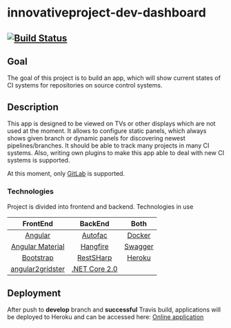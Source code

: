 # innovativeproject-dev-dashboard    
[![Build Status](https://travis-ci.org/nokia-wroclaw/innovativeproject-dev-dashboard.svg?branch=develop)](https://travis-ci.org/nokia-wroclaw/innovativeproject-dev-dashboard)
---------

## Goal
The goal of this project is to build an app, which will show current states of CI systems for repositories on source control systems.


## Description
This app is designed to be viewed on TVs or other displays which are not used at the moment. It allows to configure static panels, which always shows given branch or dynamic panels for discovering newest pipelines/branches. It should be able to track many projects in many CI systems. Also, writing own plugins to make this app able to deal with new CI systems is supported. 

At this moment, only [GitLab](https://gitlab.com) is supported.

### Technologies
Project is divided into frontend and backend. Technologies in use

| FrontEnd              | BackEnd            | Both              |
| :--------------------:|:------------------:|:-----------------:|
| [Angular](https://angular.io/)| [Autofac](https://autofac.org/)| [Docker](https://www.docker.com/)|
| [Angular Material](https://material.angular.io/)| [Hangfire](https://www.hangfire.io/)| [Swagger](https://swagger.io/)|
| [Bootstrap](https://getbootstrap.com/)| [RestSHarp](http://restsharp.org/)| [Heroku](https://www.heroku.com/)|
| [angular2gridster](https://github.com/swiety85/angular2gridster)| [.NET Core 2.0](https://docs.microsoft.com/pl-pl/aspnet/core/)||

## Deployment
After push to **develop** branch and **successful** Travis build, applications will be deployed to Heroku and can be accessed here:
[Online application](http://cidasher.herokuapp.com/)
